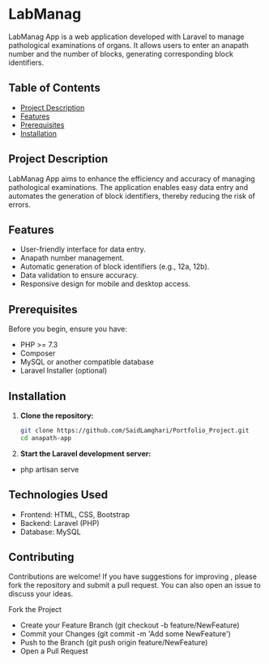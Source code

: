 # LabManag

LabManag App is a web application developed with Laravel to manage pathological examinations of organs. It allows users to enter an anapath number and the number of blocks, generating corresponding block identifiers.

## Table of Contents

- [Project Description](#project-description)
- [Features](#features)
- [Prerequisites](#prerequisites)
- [Installation](#installation)


## Project Description

LabManag App aims to enhance the efficiency and accuracy of managing pathological examinations. The application enables easy data entry and automates the generation of block identifiers, thereby reducing the risk of errors.

## Features

- User-friendly interface for data entry.
- Anapath number management.
- Automatic generation of block identifiers (e.g., 12a, 12b).
- Data validation to ensure accuracy.
- Responsive design for mobile and desktop access.

## Prerequisites

Before you begin, ensure you have:

- PHP >= 7.3
- Composer
- MySQL or another compatible database
- Laravel Installer (optional)

## Installation

1. **Clone the repository:**

   ```bash
   git clone https://github.com/SaidLamghari/Portfolio_Project.git
   cd anapath-app

2. **Start the Laravel development server:**

- php artisan serve

## Technologies Used
* Frontend: HTML, CSS, Bootstrap
* Backend: Laravel (PHP)
* Database: MySQL

## Contributing
Contributions are welcome! If you have suggestions for improving , please fork the repository and submit a pull request. You can also open an issue to discuss your ideas.

Fork the Project
- Create your Feature Branch (git checkout -b feature/NewFeature)
- Commit your Changes (git commit -m 'Add some NewFeature')
- Push to the Branch (git push origin feature/NewFeature)
- Open a Pull Request